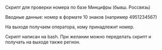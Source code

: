 Скрипт для проверки номера по базе Минцифры (бывш. Россвязь)

Вводные данные: номер в формате 10 знаков (например 4951234567)

На выходе получаем оператора, кому принадлежит номер.

Скрипт написан на bash. При желании можно переделать скрипт и получать на выходе также регион.
